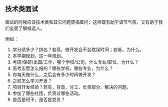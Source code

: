 ## 技术类面试
面试的时候应该技术类和其它问题穿插着问，这样既有助于调节气氛，又有助于我们全面了解候选人。

例如：

1. 学分绩多少？排名？若高，做开发会不会耽误时间；若低，为什么。
2. 本学期规划，这一年规划。
3. 考研/保研/出国/工作，哪个学校/公司，什么专业/职位，为什么？
4. 高考志愿怎么报的？哪些学校，哪些专业，为什么？
5. 你每天做什么，之后会有多少时间做开发？
6. 之前怎么学习开发？
7. 项目开发经验？若有，背景、分工、负责部分、解决的问题。
8. 参加了哪些社团，负责过哪些活动。
9. 是否是班干，是否是党员？
